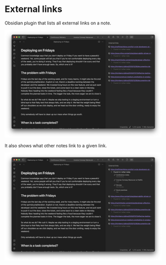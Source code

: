 # External links

Obsidian plugin that lists all external links on a note.

![ScreenshotCollapsed.png](images%2FScreenshotCollapsed.png)

It also shows what other notes link to a given link.

![ScreenshotExpanded.png](images%2FScreenshotExpanded.png)

